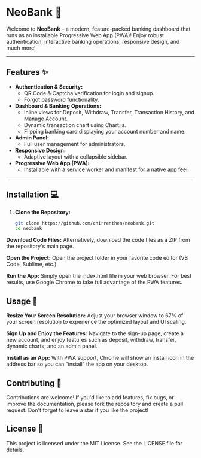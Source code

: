 # NeoBank 🚀

Welcome to **NeoBank** – a modern, feature-packed banking dashboard that runs as an installable Progressive Web App (PWA)! Enjoy robust authentication, interactive banking operations, responsive design, and much more!

---

## Features ✨

- **Authentication & Security:**  
  - QR Code & Captcha verification for login and signup.  
  - Forgot password functionality.
- **Dashboard & Banking Operations:**  
  - Inline views for Deposit, Withdraw, Transfer, Transaction History, and Manage Account.  
  - Dynamic transaction chart using Chart.js.  
  - Flipping banking card displaying your account number and name.
- **Admin Panel:**  
  - Full user management for administrators.
- **Responsive Design:**  
  - Adaptive layout with a collapsible sidebar.
- **Progressive Web App (PWA):**  
  - Installable with a service worker and manifest for a native app feel.

---

## Installation 💻

1. **Clone the Repository:**

   ```bash
   git clone https://github.com/chirrenthen/neobank.git
   cd neobank
**Download Code Files:**
Alternatively, download the code files as a ZIP from the repository's main page.

**Open the Project:**
Open the project folder in your favorite code editor (VS Code, Sublime, etc.).

**Run the App:**
Simply open the index.html file in your web browser. For best results, use Google Chrome to take full advantage of the PWA features.

## Usage 🔧
**Resize Your Screen Resolution:**
Adjust your browser window to 67% of your screen resolution to experience the optimized layout and UI scaling.

**Sign Up and Enjoy the Features:**
Navigate to the sign-up page, create a new account, and enjoy features such as deposit, withdraw, transfer, dynamic charts, and an admin panel.

**Install as an App:**
With PWA support, Chrome will show an install icon in the address bar so you can “install” the app on your desktop.

## Contributing 🤝
Contributions are welcome! If you'd like to add features, fix bugs, or improve the documentation, please fork the repository and create a pull request. Don't forget to leave a star if you like the project!

## License 📄
This project is licensed under the MIT License. See the LICENSE file for details.

